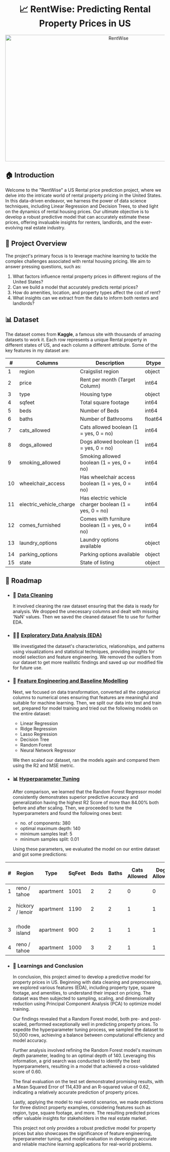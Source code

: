 <div align="center">

# 📈 RentWise: Predicting Rental Property Prices in US

<img align="center" src="https://github.com/kartik-kakar/US-Rental-Housing-Prediction/blob/db230e419eefd649fcedb277237c01697aa6615e/RentWise%20Logo.png" title="RentWise" width="700" height="400">

</div>


## 🏠 Introduction

Welcome to the "RentWise" a US Rental price prediction project, where we delve into the intricate world of rental property pricing in the United States. In this data-driven endeavor, we harness the power of data science techniques, including Linear Regression and Decision Trees, to shed light on the dynamics of rental housing prices. Our ultimate objective is to develop a robust predictive model that can accurately estimate these prices, offering invaluable insights for renters, landlords, and the ever-evolving real estate industry.


## 🎯 Project Overview

The project's primary focus is to leverage machine learning to tackle the complex challenges associated with rental housing pricing. We aim to answer pressing questions, such as:

1. What factors influence rental property prices in different regions of the United States?
2. Can we build a model that accurately predicts rental prices?
3. How do amenities, location, and property types affect the cost of rent?
4. What insights can we extract from the data to inform both renters and landlords?


## 📊 Dataset

The dataset comes from **Kaggle**, a famous site with thousands of amazing datasets to work it. Each row represents a unique Rental property in different states of US, and each column a different attribute. Some of the key features in my dataset are:

<div align="center">

| #   | Columns                  | Description                                           | Dtype    |
| --- | ------------------------ | ----------------------------------------------------- | -------- |
| 1   | region                   | Craigslist region                                    | object   |
| 2   | price                    | Rent per month (Target Column)                       | int64    |
| 3   | type                     | Housing type                                         | object   |
| 4   | sqfeet                   | Total square footage                                 | int64    |
| 5   | beds                     | Number of Beds                                       | int64    |
| 6   | baths                    | Number of Bathrooms                                  | float64  |
| 7   | cats_allowed             | Cats allowed boolean (1 = yes, 0 = no)               | int64    |
| 8   | dogs_allowed             | Dogs allowed boolean (1 = yes, 0 = no)               | int64    |
| 9   | smoking_allowed          | Smoking allowed boolean (1 = yes, 0 = no)            | int64    |
| 10  | wheelchair_access        | Has wheelchair access boolean (1 = yes, 0 = no)      | int64    |
| 11  | electric_vehicle_charge  | Has electric vehicle charger boolean (1 = yes, 0 = no)| int64    |
| 12  | comes_furnished          | Comes with furniture boolean (1 = yes, 0 = no)       | int64    |
| 13  | laundry_options          | Laundry options available                            | object   |
| 14  | parking_options          | Parking options available                            | object   |
| 15  | state                    | State of listing                                     | object   |

</div>




## 🚀 Roadmap

  - ### 🧹 [Data Cleaning](https://github.com/kartik-kakar/RentWise-Predicting-Rental-Property-Prices-In-US/blob/37ec38d5514f697f7f2a22d29b820da12f05bae9/1.%20Data_Cleaning.ipynb)
       It involved cleaning the raw dataset ensuring that the data is ready for analysis. We dropped the unecessary columns and dealt with missing 'NaN' values. Then we saved the cleaned dataset file to use for 
       further EDA.

  - ### 🕵️‍♂️ [Exploratory Data Analysis (EDA)](https://github.com/kartik-kakar/RentWise-Predicting-Rental-Property-Prices-In-US/blob/9558fd78019ddd15a0bda9d723c69bdd4251874b/2.%20EDA.ipynb)
       We investigated the dataset's characteristics, relationships, and patterns using visualizations and statistical techniques, providing insights for model selection and feature engineering. We removed the 
       outliers from our dataset to get more realilstic findings and saved up our modified file for future use. 

  - ### 🧠 [Feature Engineering and Baseline Modelling](https://github.com/kartik-kakar/RentWise-Predicting-Rental-Property-Prices-In-US/blob/ccb31cad8f60f498e198b043b873268db1015700/3.%20Feature_Engineering_and_Baseline_modelling.ipynb) 
       Next, we focused on data transformation, converted all the categorical columns to numerical ones ensuring that features are meaningful and suitable for machine learning. Then, we split our data into test and train set, prepared for model training and tried out the following models on the entire dataset:
    -  Linear Regression
    -  Ridge Regression
    -  Lasso Regression
    -  Decision Tree
    -  Random Forest
    -  Neural Network Regressor

      We then scaled our dataset, ran the models again and compared them using the R2 and MSE metric.

  - ### 📊 [Hyperparameter Tuning]()
    After comparison, we learned that the Random Forest Regressor model consistently demonstrates superior predictive accuracy and generalization having the highest
    R2 Score of more than 84.00% both before and after scaling. Then, we proceeded to tune the hyperparameters and found the following ones best:
    - no. of components: 380
    - optimal maximum depth: 140
    - minimum samples leaf: 5
    - minimum samples split: 0.01
   
    Using these parameters, we evaluated the model on our entire dataset and got some predictions:

| # | Region          | Type       | SqFeet | Beds | Baths | Cats Allowed | Dogs Allowed | Smoking Allowed | Wheelchair Access | Electric Vehicle Charge | Comes Furnished | Laundry Options | Parking Options      | State | Predicted Price |
|---|-----------------|------------|--------|------|-------|--------------|--------------|------------------|-------------------|--------------------------|------------------|------------------|-----------------------|-------|------------------|
| 1 | reno / tahoe    | apartment  | 1001   | 2    | 2     | 0            | 0            | 0                | 0                 | 0                        | 0                | w/d hookups      | carport               | CA    | **2360.14**      |
| 2 | hickory / lenoir | apartment  | 1190   | 2    | 2     | 1            | 1            | 0                | 0                 | 0                        | 0                | w/d hookups      | off-street parking    | NC    | **1246.26**      |
| 3 | rhode island     | apartment  | 900    | 2    | 1     | 1            | 1            | 1                | 1                 | 0                        | 0                | w/d in unit      | off-street parking    | RI    | **2016.00**      |
| 4 | reno / tahoe    | apartment  | 1000   | 3    | 2     | 1            | 1            | 0                | 0                 | 0                        | 0                | w/d in unit      | carport               | AL    | **1396.94**      |


   

  - ### 📝 Learnings and Conclusion
    
    In conclusion, this project aimed to develop a predictive model for property prices in US. Beginning with data cleaning and preprocessing, we explored various features (EDA), including property type, square footage, and amenities, to understand their impact on pricing. The dataset was then subjected to sampling, scaling, and dimensionality reduction using Principal Component Analysis (PCA) to optimize model training.
    
    Our findings revealed that a Random Forest model, both pre- and post-scaled, performed exceptionally well in predicting property prices. To expedite the hyperparameter tuning process, we sampled the dataset to 50,000 rows, achieving a balance between computational efficiency and model accuracy.
    
    Further analysis involved refining the Random Forest model's maximum depth parameter, leading to an optimal depth of 140. Leveraging this information, a grid search was conducted to identify the best hyperparameters, resulting in a model that achieved a cross-validated score of 0.60.
    
    The final evaluation on the test set demonstrated promising results, with a Mean Squared Error of 114,439 and an R-squared value of 0.62, indicating a relatively accurate prediction of property prices.
    
    Lastly, applying the model to real-world scenarios, we made predictions for three distinct property examples, considering features such as region, type, square footage, and more. The resulting predicted prices offer valuable insights for stakeholders in the real estate market.
    
    This project not only provides a robust predictive model for property prices but also showcases the significance of feature engineering, hyperparameter tuning, and model evaluation in developing accurate and reliable machine learning applications for real-world problems.

